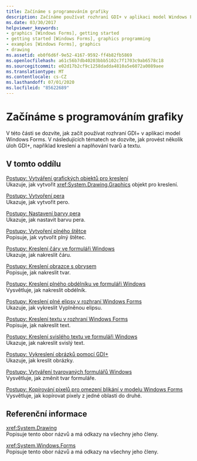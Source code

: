 ```yaml
---
title: Začínáme s programováním grafiky
description: Začínáme používat rozhraní GDI+ v aplikaci model Windows Forms. Naučte se, jak provést několik úloh GDI+, například kreslení a naplňování tvarů a textu.
ms.date: 03/30/2017
helpviewer_keywords:
- graphics [Windows Forms], getting started
- getting started [Windows Forms], graphics programming
- examples [Windows Forms], graphics
- drawing
ms.assetid: eb0f6d6f-9e52-4167-9592-ff4b82fb5869
ms.openlocfilehash: a61c56b7db40203bbb5102c7f1703c9ab6578c18
ms.sourcegitcommit: e02d17b2cf9c1258dadda4810a5e6072a0089aee
ms.translationtype: MT
ms.contentlocale: cs-CZ
ms.lasthandoff: 07/01/2020
ms.locfileid: "85622689"
---
```

# <a name="getting-started-with-graphics-programming"></a>Začínáme s programováním grafiky
V této části se dozvíte, jak začít používat rozhraní GDI+ v aplikaci model Windows Forms. V následujících tématech se dozvíte, jak provést několik úloh GDI+, například kreslení a naplňování tvarů a textu.  
  
## <a name="in-this-section"></a>V tomto oddílu  
 [Postupy: Vytváření grafických objektů pro kreslení](how-to-create-graphics-objects-for-drawing.md)  
 Ukazuje, jak vytvořit <xref:System.Drawing.Graphics> objekt pro kreslení.  
  
 [Postupy: Vytvoření pera](how-to-create-a-pen.md)  
 Ukazuje, jak vytvořit pero.  
  
 [Postupy: Nastavení barvy pera](how-to-set-the-color-of-a-pen.md)  
 Ukazuje, jak nastavit barvu pera.  
  
 [Postupy: Vytvoření plného štětce](how-to-create-a-solid-brush.md)  
 Popisuje, jak vytvořit plný štětec.  
  
 [Postupy: Kreslení čáry ve formuláři Windows](how-to-draw-a-line-on-a-windows-form.md)  
 Ukazuje, jak nakreslit čáru.  
  
 [Postupy: Kreslení obrazce s obrysem](how-to-draw-an-outlined-shape.md)  
 Popisuje, jak nakreslit tvar.  
  
 [Postupy: Kreslení plného obdélníku ve formuláři Windows](how-to-draw-a-filled-rectangle-on-a-windows-form.md)  
 Vysvětluje, jak nakreslit obdélník.  
  
 [Postupy: Kreslení plné elipsy v rozhraní Windows Forms](how-to-draw-a-filled-ellipse-on-a-windows-form.md)  
 Ukazuje, jak vykreslit Vyplněnou elipsu.  
  
 [Postupy: Kreslení textu v rozhraní Windows Forms](how-to-draw-text-on-a-windows-form.md)  
 Popisuje, jak nakreslit text.  
  
 [Postupy: Kreslení svislého textu ve formuláři Windows](how-to-draw-vertical-text-on-a-windows-form.md)  
 Ukazuje, jak nakreslit svislý text.  
  
 [Postupy: Vykreslení obrázků pomocí GDI+](how-to-render-images-with-gdi.md)  
 Ukazuje, jak kreslit obrázky.  
  
 [Postupy: Vytváření tvarovaných formulářů Windows](how-to-create-a-shaped-windows-form.md)  
 Vysvětluje, jak změnit tvar formuláře.  
  
 [Postupy: Kopírování pixelů pro omezení blikání v modelu Windows Forms](how-to-copy-pixels-for-reducing-flicker-in-windows-forms.md)  
 Vysvětluje, jak kopírovat pixely z jedné oblasti do druhé.  
  
## <a name="reference"></a>Referenční informace  
 <xref:System.Drawing>  
 Popisuje tento obor názvů a má odkazy na všechny jeho členy.  
  
 <xref:System.Windows.Forms>  
 Popisuje tento obor názvů a má odkazy na všechny jeho členy.
